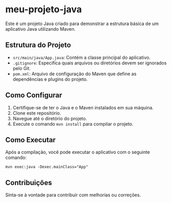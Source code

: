 # meu-projeto-java

Este é um projeto Java criado para demonstrar a estrutura básica de um aplicativo Java utilizando Maven.

## Estrutura do Projeto

- `src/main/java/App.java`: Contém a classe principal do aplicativo.
- `.gitignore`: Especifica quais arquivos ou diretórios devem ser ignorados pelo Git.
- `pom.xml`: Arquivo de configuração do Maven que define as dependências e plugins do projeto.

## Como Configurar

1. Certifique-se de ter o Java e o Maven instalados em sua máquina.
2. Clone este repositório.
3. Navegue até o diretório do projeto.
4. Execute o comando `mvn install` para compilar o projeto.

## Como Executar

Após a compilação, você pode executar o aplicativo com o seguinte comando:

```
mvn exec:java -Dexec.mainClass="App"
``` 

## Contribuições

Sinta-se à vontade para contribuir com melhorias ou correções.